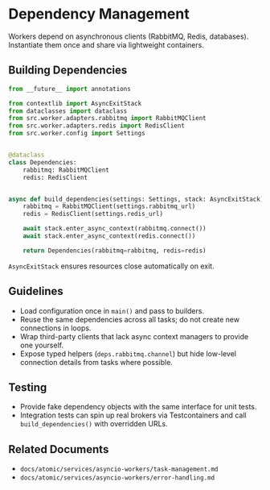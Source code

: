 # Dependency Management

Workers depend on asynchronous clients (RabbitMQ, Redis, databases). Instantiate them once and share via lightweight containers.

## Building Dependencies

```python
from __future__ import annotations

from contextlib import AsyncExitStack
from dataclasses import dataclass
from src.worker.adapters.rabbitmq import RabbitMQClient
from src.worker.adapters.redis import RedisClient
from src.worker.config import Settings


@dataclass
class Dependencies:
    rabbitmq: RabbitMQClient
    redis: RedisClient


async def build_dependencies(settings: Settings, stack: AsyncExitStack) -> Dependencies:
    rabbitmq = RabbitMQClient(settings.rabbitmq_url)
    redis = RedisClient(settings.redis_url)

    await stack.enter_async_context(rabbitmq.connect())
    await stack.enter_async_context(redis.connect())

    return Dependencies(rabbitmq=rabbitmq, redis=redis)
```

`AsyncExitStack` ensures resources close automatically on exit.

## Guidelines

- Load configuration once in `main()` and pass to builders.
- Reuse the same dependencies across all tasks; do not create new connections in loops.
- Wrap third-party clients that lack async context managers to provide one yourself.
- Expose typed helpers (`deps.rabbitmq.channel`) but hide low-level connection details from tasks where possible.

## Testing

- Provide fake dependency objects with the same interface for unit tests.
- Integration tests can spin up real brokers via Testcontainers and call `build_dependencies()` with overridden URLs.

## Related Documents

- `docs/atomic/services/asyncio-workers/task-management.md`
- `docs/atomic/services/asyncio-workers/error-handling.md`
